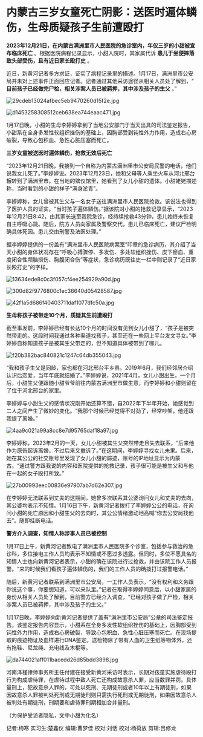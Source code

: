 # 内蒙古三岁女童死亡阴影：送医时遍体鳞伤，生母质疑孩子生前遭殴打

**2023年12月21日，在内蒙古满洲里市人民医院的急诊室内，年仅三岁的小甜被宣布临床死亡** 。根据医院病程记录显示，小甜入院时，其家属代诉
**患儿于坐便摔落致头部受伤，且有近日家长殴打史** 。

近日，新黄河记者多方求证，证实了病程记录里的描述。1月17日，满洲里市公安局并未对上述事件正面回应记者。记者通过其他采访途径从相关人员处了解到，“
**目前孩子已经做完尸检，相关涉案人员已被羁押，其中涉及孩子的生父** 。”

![29cdeb13024afbec5eb9470260d15f2e.jpg](https://raw.githubusercontent.com/qqhsx/qqnews_image/main/2024/01/18/内蒙古三岁女童死亡阴影：送医时遍体鳞伤，生母质疑孩子生前遭殴打/29cdeb13024afbec5eb9470260d15f2e.jpg)

![d1453258308512ceb638ea744eaac471.jpg](https://raw.githubusercontent.com/qqhsx/qqnews_image/main/2024/01/18/内蒙古三岁女童死亡阴影：送医时遍体鳞伤，生母质疑孩子生前遭殴打/d1453258308512ceb638ea744eaac471.jpg)

1月17日晚，小甜的生母李婷婷拿到了当地公安部门于当天出具的司法鉴定报告，小甜系在全身多发性软组织挫伤的基础上，因胸部受到钝性外力作用，造成右心房破裂，导致心包积血、急性心脏压塞而死亡。

**三岁女童被送医时遍体鳞伤，抢救无效后死亡**

“2023年12月21日晚，我接到一个自称为内蒙古满洲里市公安局民警的电话，他们说我女儿死了。”李婷婷说。2023年12月23日，她和父母等人乘坐火车从河北邢台辗转到了满洲里市。在当地的殡仪馆里，她看到了女儿小甜的遗体。小甜姥姥描述称，当时看到的小甜的样子“满身淤青”。

李婷婷称，女儿曾被其生父与一名女子送往满洲里市人民医院抢救。该说法也得到了医护人员的证实，“当时孩子遍体鳞伤。”据该院对小甜的抢救记录显示，“2023年12月21日8:42，由其家长送至我院急诊，经持续抢救43分钟，患儿始终未恢复自主呼吸心跳。随后，院方人员向家属及警察交代，患儿已临床死亡，建议尸检明确具体死因。患儿交由刑警及法医处理。”

据李婷婷提供的一份盖有“满洲里市人民医院病案室”印章的急诊病历，其介绍了当天小甜的身体状况存在“呼吸心搏骤停、多发伤、多处软组织挫伤、皮下瘀血、重度闭合性颅脑损伤、胸腹闭合伤”等症状，急诊病历既往史一栏中则记录了“近日家长殴打史”的字样。

![13634ede8c0c3f057cf4ee254929a90d.jpg](https://raw.githubusercontent.com/qqhsx/qqnews_image/main/2024/01/18/内蒙古三岁女童死亡阴影：送医时遍体鳞伤，生母质疑孩子生前遭殴打/13634ede8c0c3f057cf4ee254929a90d.jpg)

![300d82f9776800c1ec36640d05428587.jpg](https://raw.githubusercontent.com/qqhsx/qqnews_image/main/2024/01/18/内蒙古三岁女童死亡阴影：送医时遍体鳞伤，生母质疑孩子生前遭殴打/300d82f9776800c1ec36640d05428587.jpg)

![42f1a5d686f40403711daf1077dfc50a.jpg](https://raw.githubusercontent.com/qqhsx/qqnews_image/main/2024/01/18/内蒙古三岁女童死亡阴影：送医时遍体鳞伤，生母质疑孩子生前遭殴打/42f1a5d686f40403711daf1077dfc50a.jpg)

**生母称孩子被带走10个月，质疑其生前遭殴打**

截至事发前，李婷婷已经有长达10个月的时间没有见到女儿小甜了，“孩子是被突然带走的。这段时间我通过各种渠道找孩子，甚至还在一些网上平台发文寻女。”李婷婷自称知道孩子是被其生父带走的，但不知道具体被带到了哪儿。

![f20b382bac840821c1247c64db355043.jpg](https://raw.githubusercontent.com/qqhsx/qqnews_image/main/2024/01/18/内蒙古三岁女童死亡阴影：送医时遍体鳞伤，生母质疑孩子生前遭殴打/f20b382bac840821c1247c64db355043.jpg)

“我和孩子生父是同龄，家也都在河北邢台平乡县。2019年6月，我们经邻居介绍认识后恋爱，当年年底就结婚了。”李婷婷说，2021年4月，女儿小甜出生。一个月后，小甜生父便跟随小甜爷爷前往内蒙古满洲里市做生意，而李婷婷和小甜则留在了位于河北邢台的家里。

李婷婷与小甜生父的感情状况刚开始还算不错，自2022年下半年开始，她感觉到二人之间产生了微妙的变化。“我那个时候已经觉得不对劲了，经常吵架，他还跟我提了离婚。”

![4aa9c021a99a8cc8e7d95765daf18a97.jpg](https://raw.githubusercontent.com/qqhsx/qqnews_image/main/2024/01/18/内蒙古三岁女童死亡阴影：送医时遍体鳞伤，生母质疑孩子生前遭殴打/4aa9c021a99a8cc8e7d95765daf18a97.jpg)

李婷婷称，2023年2月的一天，女儿小甜被其生父突然带走且失去联系，“后来他作为原告起诉离婚，不过后来又撤诉了。”在这期间，李婷婷寻找女儿未果。后来，她在其公公的社交账号里发现了女儿小甜的踪迹，账号的IP地址显示为内蒙古。“通过警方跟我说的内容和医院提供的抢救记录，孩子很可能是被生父和与他在一起的女子殴打所致。”

![27b00993eec00836e97907ab7d62e307.jpg](https://raw.githubusercontent.com/qqhsx/qqnews_image/main/2024/01/18/内蒙古三岁女童死亡阴影：送医时遍体鳞伤，生母质疑孩子生前遭殴打/27b00993eec00836e97907ab7d62e307.jpg)

在李婷婷无法联系到丈夫的这期间，她曾多次联系其公婆询问女儿和丈夫的去向，其公婆均表示不知情。1月16日下午，新黄河记者拨打了李婷婷公公的电话，在询问小甜的死亡原因和小甜生父的去向时，其公公情绪激动地高喊“你去公安局找他去”。随即挂断电话。

**警方介入调查，知情人称涉事人员已被控制**

1月17日上午，新黄河记者致电了满洲里市人民医院多个诊室，包括参与救治的急诊科，多位接电工作人员均表示不知情或不愿过多透露。但同时，多位不愿具名的知情人士也向新黄河记者表示，小甜的确在该院进行过抢救，并由该院工作人员报警。“来的时候我们看孩子遍体鳞伤的，我们的工作人员的确拨打过报警电话。”

随后，新黄河记者联系到满洲里市公安局，一工作人员表示，“没有权利和义务跟你说这个事，你要想知道，可以来队里。”记者在取得李婷婷同意后，以小甜家属的身份从相关人员处了解到，目前警方已经介入调查，“已经对孩子做了尸检，相关涉案人员已被羁押，其中涉及孩子的生父。”

1月17日晚，李婷婷向新黄河记者提供了盖有“满洲里市公安局”公章的司法鉴定报告。该鉴定报告内容显示，小甜系在全身多发性软组织挫伤的基础上，因胸部受到钝性外力作用，造成右心房破裂，导致心包积血、急性心脏压塞而死亡。在现场提取的痕迹物证及血样进行DNA鉴定。送检物除了带有人血的卫生纸等物体外，还有拖鞋、尼龙绳、充电线及木棍等。

![da744021aff011bacedd26d85bdd3898.jpg](https://raw.githubusercontent.com/qqhsx/qqnews_image/main/2024/01/18/内蒙古三岁女童死亡阴影：送医时遍体鳞伤，生母质疑孩子生前遭殴打/da744021aff011bacedd26d85bdd3898.jpg)

河南泽槿律师事务所主任付建在接受新黄河采访时表示，长期对孩童实施虐待殴打行为构成虐待罪，在虐待过程中致人死亡还构成故意杀人罪，应当数罪并罚。具体量刑上，犯故意杀人罪的，可处以死刑、无期徒刑或者10年以上有期徒刑，如果因故意杀人罪被判处死刑或无期徒刑则只需执行死刑或无期徒刑，如果因故意杀人被判处有期徒刑，刑期要和虐待罪刑期相加合并量刑。

（为保护受访者隐私，文中小甜为化名）

记者:梅寒 实习生:楚鑫仪 编辑:曹梦佳 校对:刘恬 校对:杨荷放 剪辑:吕修龙

